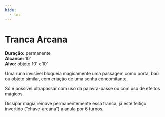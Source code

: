 ```yaml
---
hide:
  - toc
---
```


# Tranca Arcana

**Duração:** permanente  
**Alcance:** 10’  
**Alvo:** objeto 10’ x 10’  

Uma runa invisível bloqueia magicamente uma passagem como porta, baú ou objeto similar, com criação de uma senha concomitante. 

Só é possível ultrapassar com uso da palavra-passe ou com uso de efeitos mágicos. 

Dissipar magia remove permanentemente essa tranca, já este feitiço invertido (“chave-arcana”) a anula por 6 turnos.